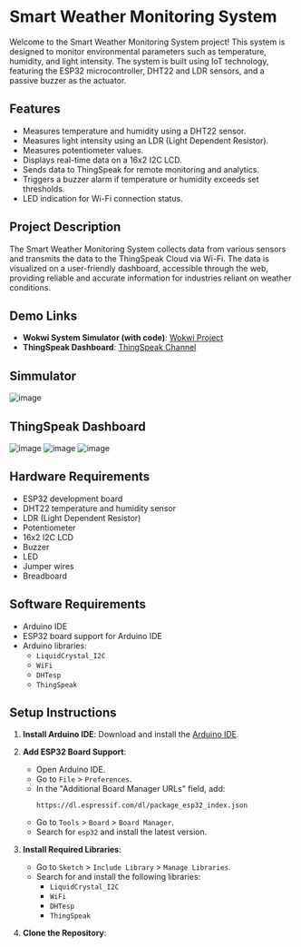 # Smart Weather Monitoring System

Welcome to the Smart Weather Monitoring System project! This system is designed to monitor environmental parameters such as temperature, humidity, and light intensity. The system is built using IoT technology, featuring the ESP32 microcontroller, DHT22 and LDR sensors, and a passive buzzer as the actuator.

## Features

- Measures temperature and humidity using a DHT22 sensor.
- Measures light intensity using an LDR (Light Dependent Resistor).
- Measures potentiometer values.
- Displays real-time data on a 16x2 I2C LCD.
- Sends data to ThingSpeak for remote monitoring and analytics.
- Triggers a buzzer alarm if temperature or humidity exceeds set thresholds.
- LED indication for Wi-Fi connection status.

## Project Description

The Smart Weather Monitoring System collects data from various sensors and transmits the data to the ThingSpeak Cloud via Wi-Fi. The data is visualized on a user-friendly dashboard, accessible through the web, providing reliable and accurate information for industries reliant on weather conditions.

## Demo Links

- **Wokwi System Simulator (with code)**: [Wokwi Project](https://wokwi.com/projects/417887757310844929)
- **ThingSpeak Dashboard**: [ThingSpeak Channel](https://thingspeak.mathworks.com/channels/2792928)

## Simmulator 
![image](https://github.com/user-attachments/assets/c874ebb1-4c66-4be9-b8d7-6e64d8b68252)


## ThingSpeak Dashboard
![image](https://github.com/user-attachments/assets/7fb51383-3b7c-4937-92b2-daadcbd8a7ec)
![image](https://github.com/user-attachments/assets/01630b64-c062-4179-8049-79e0f61191ad)
![image](https://github.com/user-attachments/assets/43156b90-a32f-4e98-b30f-34011ed7c496)




## Hardware Requirements

- ESP32 development board
- DHT22 temperature and humidity sensor
- LDR (Light Dependent Resistor)
- Potentiometer
- 16x2 I2C LCD
- Buzzer
- LED
- Jumper wires
- Breadboard

## Software Requirements

- Arduino IDE
- ESP32 board support for Arduino IDE
- Arduino libraries:
  - `LiquidCrystal_I2C`
  - `WiFi`
  - `DHTesp`
  - `ThingSpeak`

## Setup Instructions

1. **Install Arduino IDE**:
   Download and install the [Arduino IDE](https://www.arduino.cc/en/software).

2. **Add ESP32 Board Support**:
   - Open Arduino IDE.
   - Go to `File` > `Preferences`.
   - In the "Additional Board Manager URLs" field, add:
     ```
     https://dl.espressif.com/dl/package_esp32_index.json
     ```
   - Go to `Tools` > `Board` > `Board Manager`.
   - Search for `esp32` and install the latest version.

3. **Install Required Libraries**:
   - Go to `Sketch` > `Include Library` > `Manage Libraries`.
   - Search for and install the following libraries:
     - `LiquidCrystal_I2C`
     - `WiFi`
     - `DHTesp`
     - `ThingSpeak`

4. **Clone the Repository**:
